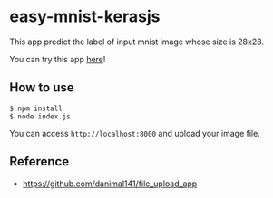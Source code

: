 # easy-mnist-kerasjs

This app predict the label of input mnist image whose size is 28x28.

You can try this app [here](https://easy-mnist-kerasjs.herokuapp.com/)!

## How to use

```
$ npm install
$ node index.js
```

You can access `http://localhost:8000` and upload your image file.

## Reference

  -  https://github.com/danimal141/file_upload_app

